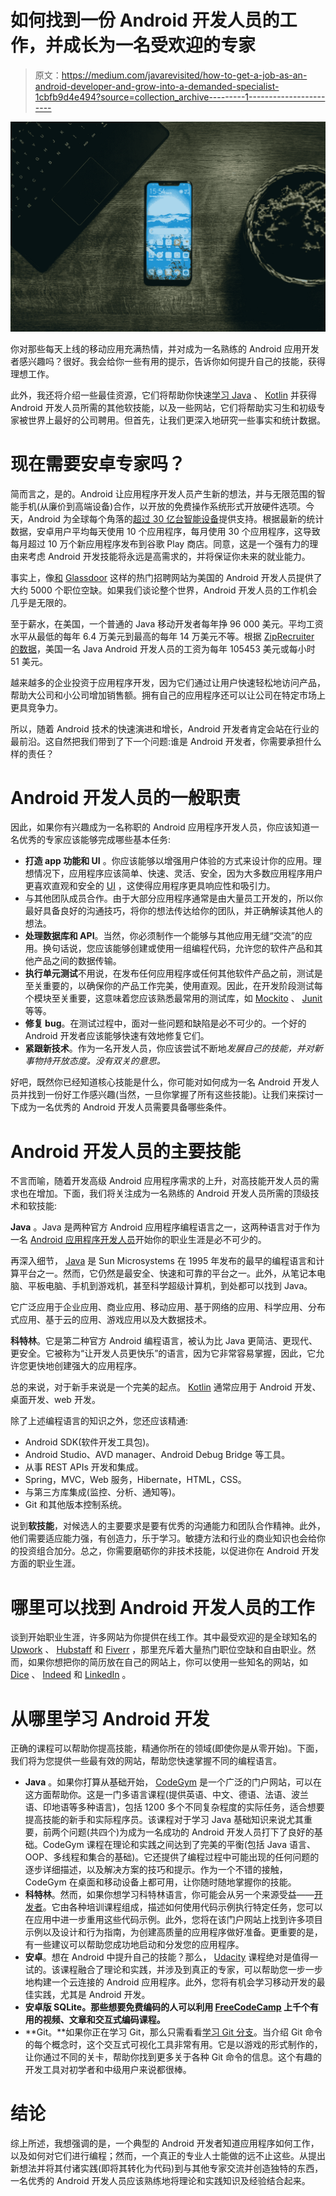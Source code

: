 # 如何找到一份 Android 开发人员的工作，并成长为一名受欢迎的专家

> 原文：<https://medium.com/javarevisited/how-to-get-a-job-as-an-android-developer-and-grow-into-a-demanded-specialist-1cbfb9d4e494?source=collection_archive---------1----------------------->

![](img/ba542cc11a6e442c72c7842f5c23deab.png)

你对那些每天上线的移动应用充满热情，并对成为一名熟练的 Android 应用开发者感兴趣吗？很好。我会给你一些有用的提示，告诉你如何提升自己的技能，获得理想工作。

此外，我还将介绍一些最佳资源，它们将帮助你快速[学习 Java](/javarevisited/10-best-places-to-learn-java-online-for-free-ce5e713ab5b2) 、 [Kotlin](/javarevisited/top-5-courses-to-learn-kotlin-in-2020-dfc3fa7706d8) 并获得 Android 开发人员所需的其他软技能，以及一些网站，它们将帮助实习生和初级专家被世界上最好的公司聘用。但首先，让我们更深入地研究一些事实和统计数据。

# 现在需要安卓专家吗？

简而言之，是的。Android 让应用程序开发人员产生新的想法，并与无限范围的智能手机(从廉价到高端设备)合作，以开放的免费操作系统形式开放硬件选项。今天，Android 为全球每个角落的[超过 30 亿台智能设备](https://www.theverge.com/2021/5/18/22440813/android-devices-active-number-smartphones-google-2021)提供支持。根据最新的统计数据，安卓用户平均每天使用 10 个应用程序，每月使用 30 个应用程序，这导致每月超过 10 万个新应用程序发布到谷歌 Play 商店。同意，这是一个强有力的理由来考虑 Android 开发技能将永远是高需求的，并将保证你未来的就业能力。

事实上，像[和](https://www.indeed.com/) [Glassdoor](https://www.glassdoor.com/) 这样的热门招聘网站为美国的 Android 开发人员提供了大约 5000 个职位空缺。如果我们谈论整个世界，Android 开发人员的工作机会几乎是无限的。

至于薪水，在美国，一个普通的 Java 移动开发者每年挣 96 000 美元。平均工资水平从最低的每年 6.4 万美元到最高的每年 14 万美元不等。根据 [ZipRecruiter 的数据](https://www.ziprecruiter.com/Salaries/JAVA-Android-Developer-Salary)，美国一名 Java Android 开发人员的工资为每年 105453 美元或每小时 51 美元。

越来越多的企业投资于应用程序开发，因为它们通过让用户快速轻松地访问产品，帮助大公司和小公司增加销售额。拥有自己的应用程序还可以让公司在特定市场上更具竞争力。

所以，随着 Android 技术的快速演进和增长，Android 开发者肯定会站在行业的最前沿。这自然把我们带到了下一个问题:谁是 Android 开发者，你需要承担什么样的责任？

# Android 开发人员的一般职责

因此，如果你有兴趣成为一名称职的 Android 应用程序开发人员，你应该知道一名优秀的专家应该能够完成哪些基本任务:

*   **打造 app 功能和 UI** 。你应该能够以增强用户体验的方式来设计你的应用。理想情况下，应用程序应该简单、快速、灵活、安全，因为大多数应用程序用户更喜欢直观和安全的 [UI](/javarevisited/7-best-courses-to-learn-ui-and-ux-design-for-beginners-bc71c3e7499e) ，这使得应用程序更具响应性和吸引力。
*   与其他团队成员合作。由于大部分应用程序通常是由大量员工开发的，所以你最好具备良好的沟通技巧，将你的想法传达给你的团队，并正确解读其他人的想法。
*   **处理数据库和 API**。当然，你必须制作一个能够与其他应用无缝“交流”的应用。换句话说，您应该能够创建或使用一组编程代码，允许您的软件产品和其他产品之间的数据传输。
*   **执行单元测试**不用说，在发布任何应用程序或任何其他软件产品之前，测试是至关重要的，以确保你的产品工作完美，使用直观。因此，在开发阶段测试每个模块至关重要，这意味着您应该熟悉最常用的测试库，如 [Mockito](/javarevisited/5-courses-to-learn-junit-and-mockito-in-2019-best-of-lot-f217d8b93688) 、 [Junit](/javarevisited/top-10-courses-to-learn-eclipse-junit-and-mockito-for-java-developers-4de1e8d62b96) 等等。
*   **修复 bug**。在测试过程中，面对一些问题和缺陷是必不可少的。一个好的 Android 开发者应该能够快速有效地修复它们。
*   **紧跟新技术**。作为一名开发人员，你应该尝试不断地*发展自己的技能，并对新事物持开放态度。没有双关的意思。*

好吧，既然你已经知道核心技能是什么，你可能对如何成为一名 Android 开发人员并找到一份好工作感兴趣(当然，一旦你掌握了所有这些技能)。让我们来探讨一下成为一名优秀的 Android 开发人员需要具备哪些条件。

# Android 开发人员的主要技能

不言而喻，随着开发高级 Android 应用程序需求的上升，对高技能开发人员的需求也在增加。下面，我们将关注成为一名熟练的 Android 开发人员所需的顶级技术和软技能:

**Java** 。Java 是两种官方 Android 应用程序编程语言之一，这两种语言对于作为一名 [Android 应用程序开发人员](https://www.java67.com/2019/01/top-5-free-android-app-development-courses-for-programmers.html)开始你的职业生涯是必不可少的。

再深入细节， [Java](https://www.java67.com/2018/08/top-10-free-java-courses-for-beginners-experienced-developers.html) 是 Sun Microsystems 在 1995 年发布的最早的编程语言和计算平台之一。然而，它仍然是最安全、快速和可靠的平台之一。此外，从笔记本电脑、平板电脑、手机到游戏机，甚至科学超级计算机，到处都可以找到 Java。

它广泛应用于企业应用、商业应用、移动应用、基于网络的应用、科学应用、分布式应用、基于云的应用、游戏应用以及大数据技术。

**科特林**。它是第二种官方 Android 编程语言，被认为比 Java 更简洁、更现代、更安全。它被称为“让开发人员更快乐”的语言，因为它非常容易掌握，因此，它允许您更快地创建强大的应用程序。

总的来说，对于新手来说是一个完美的起点。 [Kotlin](/javarevisited/7-free-courses-to-learn-kotlin-in-2020-327c3872c1e1?source=collection_home---4------2-----------------------) 通常应用于 Android 开发、桌面开发、web 开发。

除了上述编程语言的知识之外，您还应该精通:

*   Android SDK(软件开发工具包)。
*   Android Studio、AVD manager、Android Debug Bridge 等工具。
*   从事 REST APIs 开发和集成。
*   Spring，MVC，Web 服务，Hibernate，HTML，CSS。
*   与第三方库集成(监控、分析、通知等)。
*   Git 和其他版本控制系统。

说到**软技能**，对候选人的主要要求是要有优秀的沟通能力和团队合作精神。此外，他们需要适应能力强，有创造力，乐于学习。敏捷方法和行业的商业知识也会给你的投资组合加分。总之，你需要磨砺你的非技术技能，以促进你在 Android 开发方面的职业生涯。

# 哪里可以找到 Android 开发人员的工作

谈到开始职业生涯，许多网站为你提供在线工作。其中最受欢迎的是全球知名的 [Upwork](https://www.upwork.com/) 、 [Hubstaff](https://hubstaff.com/) 和 [Fiverr](https://www.fiverr.com/) ，那里充斥着大量热门职位空缺和自由职业。然而，如果你想把你的简历放在自己的网站上，你可以使用一些知名的网站，如 [Dice](https://www.dice.com/) 、 [Indeed](https://www.indeed.com/) 和 [LinkedIn](https://www.linkedin.com/) 。

# 从哪里学习 Android 开发

正确的课程可以帮助你提高技能，精通你所在的领域(即使你是从零开始)。下面，我们将为您提供一些最有效的网站，帮助您快速掌握不同的编程语言。

*   **Java** 。如果你打算从基础开始， [CodeGym](https://codegym.cc/) 是一个广泛的门户网站，可以在这方面帮助你。这是一门多语言课程(提供英语、中文、德语、法语、波兰语、印地语等多种语言)，包括 1200 多个不同复杂程度的实际任务，适合想要提高技能的新手和实际程序员。该课程对于学习 Java 基础知识来说尤其重要，前两个问题(共四个)为成为一名成功的 Android 开发人员打下了良好的基础。CodeGym 课程在理论和实践之间达到了完美的平衡(包括 Java 语言、OOP、多线程和集合的基础)。它还提供了编程过程中可能出现的任何问题的逐步详细描述，以及解决方案的技巧和提示。作为一个不错的接触，CodeGym 在桌面和移动设备上都可用，让你随时随地掌握你的技能。
*   **科特林**。然而，如果你想学习科特林语言，你可能会从另一个来源受益——[开发者](https://developer.android.com/kotlin/campaign/learn)。它由各种培训课程组成，描述如何使用代码示例执行特定任务，您可以在应用中进一步重用这些代码示例。此外，您将在该门户网站上找到许多项目示例以及设计和行为指南，为创建高质量的应用程序做好准备。更重要的是，有一些建议可以帮助您成功地启动和分发您的应用程序。
*   **安卓**。想在 Android 中提升自己的技能？那么， [Udacity](https://www.udacity.com/course/new-android-fundamentals--ud851) 课程绝对是值得一试的。该课程融合了理论和实践，并涉及到真正的专家，可以帮助您一步一步地构建一个云连接的 Android 应用程序。此外，您将有机会学习移动开发的最佳实践，尤其是 Android 开发。
*   **安卓版 SQLite。那些想要免费编码的人可以利用 [FreeCodeCamp](https://www.youtube.com/watch?v=312RhjfetP8) 上千个有用的视频、文章和交互式编码课程。**
*   **Git。**如果你正在学习 Git，那么只需看看[学习 Git 分支](https://learngitbranching.js.org/)。当介绍 Git 命令的每个概念时，这个交互式可视化工具非常有用。它是以游戏的形式制作的，让你通过不同的关卡，帮助你找到更多关于各种 Git 命令的信息。这个有趣的开发工具对初学者和中级用户来说都很棒。

# 结论

综上所述，我想强调的是，一个典型的 Android 开发者知道应用程序如何工作，以及如何对它们进行编程；然而，一个真正的专业人士能做的远不止这些。从提出新想法并将其付诸实践(即将其转化为代码)到与其他专家交流并创造独特的东西，一名优秀的 Android 开发人员应该熟练地将理论和实践知识及经验结合起来。